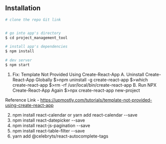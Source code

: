 ## Installation

``` bash
# clone the repo Git link


# go into app's directory
$ cd project_management_tool

# install app's dependencies
$ npm install

# dev server 
$ npm start

```

1. Fix: Template Not Provided Using Create-React-App
	A. Uninstall Create-React-App Globally
		$>npm uninstall -g create-react-app
		$>which create-react-app
		$>rm -rf /usr/local/bin/create-react-app
	B. Run NPX Create-React-App Again
		$>npx create-react-app new-project


Reference Link - https://upmostly.com/tutorials/template-not-provided-using-create-react-app

2. npm install react-calendar or yarn add react-calendar --save
3. npm install react-datepicker --save
4. npm install react-js-pagination --save
5. npm install react-table-filter --save
6. yarn add @celebryts/react-autocomplete-tags
